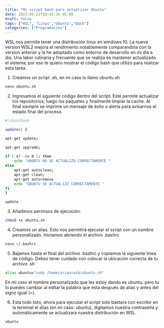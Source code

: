 ```yaml
---
title: "Mi script bash para actualizar Ubuntu"
date: 2023-05-22T10:43:26-05:00
draft: false
tags: ["WSL", "Linux","Ubuntu","Bash"]
categories: ["Programación"]
---
```


WSL nos permite tener una distribución linux en windows 10. La nueva version WSL2 mejora el rendimiento notablemente comparandola con la version anterior y la he adoptado como entorno de desarrollo en mi dia a dia. Una labor rutinaria y frecuente que se realiza es mantener actualizado el sistema, por eso te quiero mostrar el código bash que utilizo para realizar esta tarea.

                
1. Creamos un script .sh, en mi caso lo llamo ubuntu.sh

~~~bash
nano ubuntu.sh
~~~

2. Ingresamos el siguiente código dentro del script. Este permite actualizar los repositorios, luego los paquetes y finalmente limpiar la cache. Al final siempre se imprime un mensaje de éxito o alerta para avisarnos el estado final del proceso.

~~~bash
#!/bin/bash

update() {

apt-get update;

apt-get upgrade;
    
if [ $? -ne 0 ]; then
    echo "UBUNTU NO SE ACTUALIZO CORRECTAMENTE "
else 
    apt-get autoclean;
    apt-get clean;
    apt-get autoremove
    echo "UBUNTU SE ACTUALIZO CORRECTAMENTE "        
fi
}

update
~~~

3. Añadimos permisos de ejecución.

~~~bash
chmod +x ubuntu.sh
~~~

4. Creamos un alias. Esto nos permitirá ejecutar el script con un nombre personalizado. Iniciamos abriendo el archivo .bashrc

~~~bash
nano ~/.bashrc
~~~

5. Bajamos hasta el final del archivo .bashrc y copiamos la siguiente linea de código. Debes tener cuidado con colocar la ubicación correcta de tu archivo .sh

~~~bash
alias ubuntu="sudo /home/ariascosb/ubuntu.sh"
~~~

En mi caso el nombre personalizado que les estoy dando es ubuntu, pero tu lo puedes cambiar al editar la palabra que esta después de alias y antes del signo igual (=). 

6. Esta todo listo, ahora para ejecutar el script solo bastara con escribir en la terminal el alias (en mi caso: ubuntu), digitamos nuestra contraseña y automáticamente se actualizara nuestra distribución en WSL.

~~~bash
ubuntu
~~~
